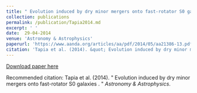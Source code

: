 ```yaml
---
title: " Evolution induced by dry minor mergers onto fast-rotator S0 galaxies "
collection: publications
permalink: /publication/Tapia2014.md
excerpt: ' '
date:  29-04-2014 
venue: 'Astronomy & Astrophysics'
paperurl: 'https://www.aanda.org/articles/aa/pdf/2014/05/aa21386-13.pdf'
citation: 'Tapia et al. (2014). &quot; Evolution induced by dry minor mergers onto fast-rotator S0 galaxies  &quot; <i>Astronomy & Astrophysics</i>.'
---
```


[Download paper here](https://www.aanda.org/articles/aa/pdf/2014/05/aa21386-13.pdf)

Recommended citation: Tapia et al. (2014). " Evolution induced by dry minor mergers onto fast-rotator S0 galaxies . " <i>Astronomy & Astrophysics</i>.
